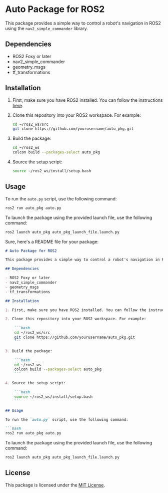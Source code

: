 # Auto Package for ROS2

This package provides a simple way to control a robot's navigation in ROS2 using the `nav2_simple_commander` library.

## Dependencies

- ROS2 Foxy or later
- nav2_simple_commander
- geometry_msgs
- tf_transformations

## Installation

1. First, make sure you have ROS2 installed. You can follow the instructions [here](https://index.ros.org/doc/ros2/Installation/).

2. Clone this repository into your ROS2 workspace. For example:

    ```bash
    cd ~/ros2_ws/src
    git clone https://github.com/yourusername/auto_pkg.git
    ```

3. Build the package:

    ```bash
    cd ~/ros2_ws
    colcon build --packages-select auto_pkg
    ```

4. Source the setup script:

    ```bash
    source ~/ros2_ws/install/setup.bash
    ```

## Usage

To run the `auto.py` script, use the following command:

```bash
ros2 run auto_pkg auto.py
  ```
To launch the package using the provided launch file, use the following command:

```bash
ros2 launch auto_pkg auto_pkg_launch_file.launch.py
  ```
Sure, here's a README file for your package:

```markdown
# Auto Package for ROS2

This package provides a simple way to control a robot's navigation in ROS2 using the `nav2_simple_commander` library.

## Dependencies

- ROS2 Foxy or later
- nav2_simple_commander
- geometry_msgs
- tf_transformations

## Installation

1. First, make sure you have ROS2 installed. You can follow the instructions [here](https://index.ros.org/doc/ros2/Installation/).

2. Clone this repository into your ROS2 workspace. For example:

    ```bash
    cd ~/ros2_ws/src
    git clone https://github.com/yourusername/auto_pkg.git
    ```

3. Build the package:

    ```bash
    cd ~/ros2_ws
    colcon build --packages-select auto_pkg
    ```

4. Source the setup script:

    ```bash
    source ~/ros2_ws/install/setup.bash
    ```

## Usage

To run the `auto.py` script, use the following command:

```bash
ros2 run auto_pkg auto.py
```

To launch the package using the provided launch file, use the following command:

```bash
ros2 launch auto_pkg auto_pkg_launch_file.launch.py
```

## License

This package is licensed under the [MIT License](LICENSE).
```
